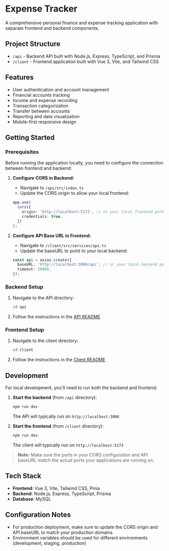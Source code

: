 # Expense Tracker

A comprehensive personal finance and expense tracking application with separate frontend and backend components.

## Project Structure

- `/api` - Backend API built with Node.js, Express, TypeScript, and Prisma
- `/client` - Frontend application built with Vue 3, Vite, and Tailwind CSS

## Features

- User authentication and account management
- Financial accounts tracking
- Income and expense recording
- Transaction categorization
- Transfer between accounts
- Reporting and data visualization
- Mobile-first responsive design

## Getting Started

### Prerequisites

Before running the application locally, you need to configure the connection between frontend and backend:

1. **Configure CORS in Backend:**

   - Navigate to `/api/src/index.ts`
   - Update the CORS origin to allow your local frontend:

   ```typescript
   app.use(
     cors({
       origin: 'http://localhost:5173', // or your local frontend port
       credentials: true,
     })
   );
   ```

2. **Configure API Base URL in Frontend:**
   - Navigate to `/client/src/services/api.ts`
   - Update the baseURL to point to your local backend:
   ```typescript
   const api = axios.create({
     baseURL: 'http://localhost:3000/api', // or your local backend port
     timeout: 10000,
   });
   ```

### Backend Setup

1. Navigate to the API directory:

   ```bash
   cd api
   ```

2. Follow the instructions in the [API README](./api/README.md)

### Frontend Setup

1. Navigate to the client directory:

   ```bash
   cd client
   ```

2. Follow the instructions in the [Client README](./client/README.md)

## Development

For local development, you'll need to run both the backend and frontend:

1. **Start the backend** (from `/api` directory):

   ```bash
   npm run dev
   ```

   The API will typically run on `http://localhost:3000`

2. **Start the frontend** (from `/client` directory):
   ```bash
   npm run dev
   ```
   The client will typically run on `http://localhost:5173`

> **Note:** Make sure the ports in your CORS configuration and API baseURL match the actual ports your applications are running on.

## Tech Stack

- **Frontend**: Vue 3, Vite, Tailwind CSS, Pinia
- **Backend**: Node.js, Express, TypeScript, Prisma
- **Database**: MySQL

## Configuration Notes

- For production deployment, make sure to update the CORS origin and API baseURL to match your production domains
- Environment variables should be used for different environments (development, staging, production)
